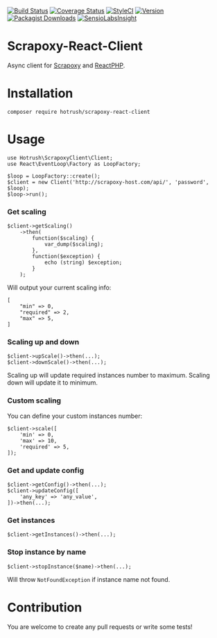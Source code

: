 [![Build Status](https://travis-ci.org/hotrush/scrapoxy-react-client.svg?branch=master)](https://travis-ci.org/hotrush/scrapoxy-react-client)
[![Coverage Status](https://coveralls.io/repos/github/hotrush/scrapoxy-react-client/badge.svg?branch=master)](https://coveralls.io/github/hotrush/scrapoxy-react-client?branch=master)
[![StyleCI](https://styleci.io/repos/84936635/shield?branch=master)](https://styleci.io/repos/84936635)
[![Version](https://img.shields.io/github/release/hotrush/scrapoxy-react-client.svg)](https://github.com/hotrush/scrapoxy-react-client/releases/latest)
[![Packagist Downloads](https://img.shields.io/packagist/dt/hotrush/scrapoxy-react-client.svg)](https://packagist.org/packages/hotrush/scrapoxy-react-client)
[![SensioLabsInsight](https://insight.sensiolabs.com/projects/fb9ada42-1ed7-456e-aef0-d475a9a7227a/mini.png)](https://insight.sensiolabs.com/projects/fb9ada42-1ed7-456e-aef0-d475a9a7227a)

# Scrapoxy-React-Client
Async client for [Scrapoxy](https://github.com/fabienvauchelles/scrapoxy) and [ReactPHP](https://github.com/reactphp/react).

# Installation

```
composer require hotrush/scrapoxy-react-client
```

# Usage

```
use Hotrush\ScrapoxyClient\Client;
use React\EventLoop\Factory as LoopFactory;

$loop = LoopFactory::create();
$client = new Client('http://scrapoxy-host.com/api/', 'password', $loop);
$loop->run();
```

### Get scaling

```
$client->getScaling()
    ->then(
        function($scaling) {
            var_dump($scaling);
        },
        function($exception) {
            echo (string) $exception;
        }
    );
```

Will output your current scaling info:

```
[
    "min" => 0,
    "required" => 2,
    "max" => 5,
]
```

### Scaling up and down

```
$client->upScale()->then(...);
$client->downScale()->then(...);
```

Scaling up will update required instances number to maximum. Scaling down will update it to minimum.

### Custom scaling

You can define your custom instances number:

```
$client->scale([
    'min' => 0,
    'max' => 10,
    'required' => 5,
]);
```

### Get and update config

```
$client->getConfig()->then(...);
$client->updateConfig([
    'any_key' => 'any_value',
])->then(...);
```

### Get instances

```
$client->getInstances()->then(...);
```

### Stop instance by name

```
$client->stopInstance($name)->then(...);
```

Will throw `NotFoundException` if instance name not found.

# Contribution

You are welcome to create any pull requests or write some tests!
